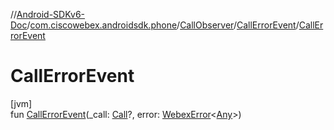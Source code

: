 //[Android-SDKv6-Doc](../../../../index.md)/[com.ciscowebex.androidsdk.phone](../../index.md)/[CallObserver](../index.md)/[CallErrorEvent](index.md)/[CallErrorEvent](-call-error-event.md)

# CallErrorEvent

[jvm]\
fun [CallErrorEvent](-call-error-event.md)(_call: [Call](../../-call/index.md)?, error: [WebexError](../../../com.ciscowebex.androidsdk/-webex-error/index.md)&lt;[Any](https://kotlinlang.org/api/latest/jvm/stdlib/kotlin/-any/index.html)&gt;)

